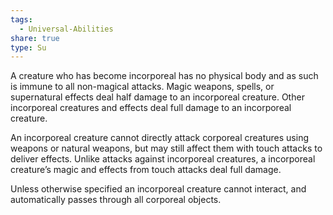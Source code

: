 ```yaml
---
tags:
  - Universal-Abilities
share: true
type: Su
---
```


A creature who has become incorporeal has no physical body and as such is immune to all non-magical attacks. Magic weapons, spells, or supernatural effects deal half damage to an incorporeal creature. Other incorporeal creatures and effects deal full damage to an incorporeal creature.

An incorporeal creature cannot directly attack corporeal creatures using weapons or natural weapons, but may still affect them with touch attacks to deliver effects. Unlike attacks against incorporeal creatures, a incorporeal creature’s magic and effects from touch attacks deal full damage.

Unless otherwise specified an incorporeal creature cannot interact, and automatically passes through all corporeal objects.